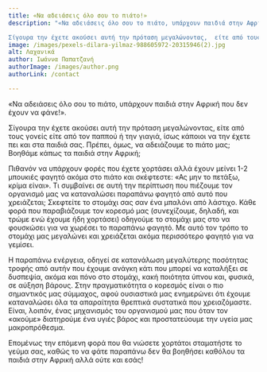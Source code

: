 ```yaml
---
title: «Να αδειάσεις όλο σου το πιάτο!»
description: "«Να αδειάσεις όλο σου το πιάτο, υπάρχουν παιδιά στην Αφρική που δεν έχουν να φάνε!».

Σίγουρα την έχετε ακούσει αυτή την πρόταση μεγαλώνοντας,  είτε από τους γονείς είτε από τον παππού ή την γιαγιά, ίσως κάποιοι να την έχετε πει και στα παιδιά σας. Πρέπει, όμως, να αδειάζουμε το πιάτο μας; Βοηθάμε κάπως τα παιδιά στην Αφρική;"
image: /images/pexels-dilara-yilmaz-988605972-20315946(2).jpg
alt: Λαχανικά
author: Ιωάννα Παπατζανή
authorImage: /images/author.png
authorLink: /contact

---
```


«Να αδειάσεις όλο σου το πιάτο, υπάρχουν παιδιά στην Αφρική που δεν έχουν να φάνε!».

Σίγουρα την έχετε ακούσει αυτή την πρόταση μεγαλώνοντας,  είτε από τους γονείς είτε από τον παππού ή την γιαγιά, ίσως κάποιοι να την έχετε πει και στα παιδιά σας. Πρέπει, όμως, να αδειάζουμε το πιάτο μας; Βοηθάμε κάπως τα παιδιά στην Αφρική; 

<!--more-->

Πιθανόν να υπάρχουν φορές που έχετε χορτάσει αλλά έχουν μείνει 1-2 μπουκιές φαγητό ακόμα στο πιάτο και σκέφτεστε:  «Ας μην το πετάξω, κρίμα είναι». Τι συμβαίνει σε αυτή την περίπτωση που πιέζουμε τον οργανισμό μας να καταναλώσει παραπάνω φαγητό από αυτό που χρειάζεται; 
Σκεφτείτε το στομάχι σας σαν ένα μπαλόνι από λάστιχο. Κάθε φορά που παραβιάζουμε τον κορεσμό μας (συνεχίζουμε, δηλαδή, και τρώμε ενώ έχουμε ήδη χορτάσει) οδηγούμε το στομάχι μας στο να φουσκώσει για να χωρέσει το παραπάνω φαγητό. Με αυτό τον τρόπο το στομάχι μας μεγαλώνει και χρειάζεται  ακόμα περισσότερο φαγητό για να γεμίσει. 

Η παραπάνω ενέργεια, οδηγεί σε κατανάλωση μεγαλύτερης ποσότητας τροφής από αυτήν που έχουμε ανάγκη κάτι που μπορεί να καταλήξει σε δυσπεψία, ακόμα και πόνο στο στομάχι, κακή ποιότητα ύπνου και, φυσικά, σε αύξηση βάρους. Στην πραγματικότητα ο κορεσμός είναι ο πιο σημαντικός μας σύμμαχος, αφού ουσιαστικά μας ενημερώνει ότι έχουμε καταναλώσει όλα τα απαραίτητα θρεπτικά συστατικά που χρειαζόμαστε. Είναι, λοιπόν, ένας μηχανισμός του οργανισμού μας  που όταν τον «ακούμε» διατηρούμε ένα υγιές βάρος και προστατεύουμε την υγεία μας μακροπρόθεσμα.

Επομένως την επόμενη φορά που θα νιώσετε χορτάτοι σταματήστε το γεύμα σας, καθώς το να φάτε παραπάνω δεν θα βοηθήσει καθόλου τα παιδιά στην Αφρική αλλά ούτε και εσάς!
